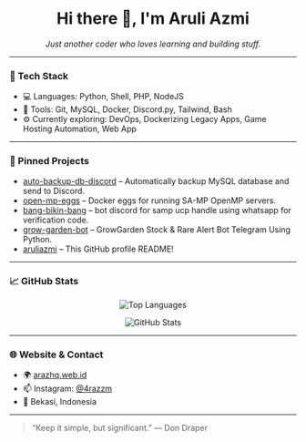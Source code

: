 <h1 align="center">Hi there 👋, I'm Aruli Azmi</h1>
<p align="center">
  <i>Just another coder who loves learning and building stuff.</i>
</p>

---

### 🔧 Tech Stack
- 💻 Languages: Python, Shell, PHP, NodeJS
- 🔗 Tools: Git, MySQL, Docker, Discord.py, Tailwind, Bash
- ⚙️ Currently exploring: DevOps, Dockerizing Legacy Apps, Game Hosting Automation, Web App

---

### 📌 Pinned Projects
- [auto-backup-db-discord](https://github.com/aruliazmi/auto-backup-db-discord) – Automatically backup MySQL database and send to Discord.
- [open-mp-eggs](https://github.com/aruliazmi/open-mp-eggs) – Docker eggs for running SA-MP OpenMP servers.
- [bang-bikin-bang](https://github.com/aruliazmi/bang-bikin-bang) – bot discord for samp ucp handle using whatsapp for verification code.
- [grow-garden-bot](https://github.com/aruliazmi/grow-garden-bot) – GrowGarden Stock & Rare Alert Bot Telegram Using Python.
- [aruliazmi](https://github.com/aruliazmi/aruliazmi) – This GitHub profile README!

---

### 📈 GitHub Stats

<p align="center">
  <img src="https://github-readme-stats.vercel.app/api/top-langs/?username=aruliazmi&layout=compact&theme=tokyonight&hide_title=true" alt="Top Languages" />
</p>

<p align="center">
  <img src="https://github-readme-stats.vercel.app/api?username=aruliazmi&show_icons=true&theme=tokyonight&hide_title=true" alt="GitHub Stats" />
</p>

---

### 🌐 Website & Contact
- 🌍 [arazhq.web.id](http://arazhq.web.id)
- 📫 Instagram: [@4razzm](https://instagram.com/4razzm)
- 📍 Bekasi, Indonesia

---

> “Keep it simple, but significant.” — Don Draper

